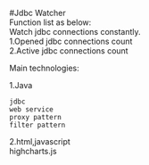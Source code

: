 #Jdbc Watcher  
Function list as below:  
Watch jdbc connections constantly.  
1.Opened jdbc connections count  
2.Active jdbc connections count  

Main technologies:  

1.Java  

    jdbc  
    web service  
    proxy pattern  
    filter pattern  

2.html,javascript  
    highcharts.js
